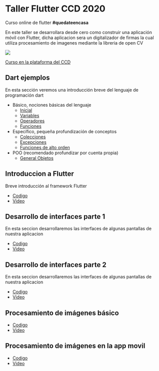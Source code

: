 # Taller Flutter CCD 2020
Curso online de flutter **#quedateencasa**

En este taller se desarrollara desde cero como construir una aplicación móvil con Flutter, dicha aplicacion sera un digitalizador de firmas la cual utiliza procesamiento de imagenes mediante la libreria de open CV

![](images_readme/design.png)

[Curso en la plataforma del CCD](https://ccd-simple.web.app/cursos/aDtjo71hQh25YqmNDaHy)

## Dart ejemplos

En esta sección veremos una introducción breve del lenguaje de programación dart

* Básico, nociones básicas del lenguaje
    * [Inicial](https://github.com/Alvardud/taller_flutter_CCD2020/blob/dart-ejemplos/lib/dart_basico/inicial.dart)
    * [Variables](https://github.com/Alvardud/taller_flutter_CCD2020/blob/dart-ejemplos/lib/dart_basico/variables.dart)
    * [Operadores](https://github.com/Alvardud/taller_flutter_CCD2020/blob/dart-ejemplos/lib/dart_basico/operadores.dart)
    * [Funciones](https://github.com/Alvardud/taller_flutter_CCD2020/blob/dart-ejemplos/lib/dart_basico/funciones.dart)
* Específico, pequeña profundización de conceptos
    * [Colecciones](https://github.com/Alvardud/taller_flutter_CCD2020/blob/dart-ejemplos/lib/dart_basico/colecciones.dart)
    * [Excepciones](https://github.com/Alvardud/taller_flutter_CCD2020/blob/dart-ejemplos/lib/dart_basico/excepciones.dart)
    * [Funciones de alto orden](https://github.com/Alvardud/taller_flutter_CCD2020/blob/dart-ejemplos/lib/dart_basico/funciones_alto_orden.dart)
* POO (recomendado profundizar por cuenta propia)
    * [General Objetos](https://github.com/Alvardud/taller_flutter_CCD2020/blob/dart-ejemplos/lib/dart_basico/POO.dart)

## Introduccion a Flutter

Breve introducción al framework Flutter

* [Codigo](https://github.com/Alvardud/taller_flutter_CCD2020/tree/introduccion)
* [Video](https://www.youtube.com/watch?v=cY65T8_2Vk4&t=1s)

## Desarrollo de interfaces parte 1

En esta seccion desarrollaremos las interfaces de algunas pantallas de nuestra aplicacion

* [Codigo](https://github.com/Alvardud/taller_flutter_CCD2020/tree/desarrollo_interfaces)
* [Video](https://www.youtube.com/watch?v=1OMqdCEwdOg)

## Desarrollo de interfaces parte 2

En esta seccion desarrollaremos las interfaces de algunas pantallas de nuestra aplicacion

* [Codigo](https://github.com/Alvardud/taller_flutter_CCD2020/tree/desarrollo_interfaces_2)
* [Video](https://youtu.be/ZNs5IG_Efl0)

## Procesamiento de imágenes básico

* [Codigo](https://repl.it/@RafaelVillca/procesamientofirmas)
* [Video](https://youtu.be/mTcDv-YoTrg)

## Procesamiento de imágenes en la app movil

* [Codigo]()
* [Video]()
